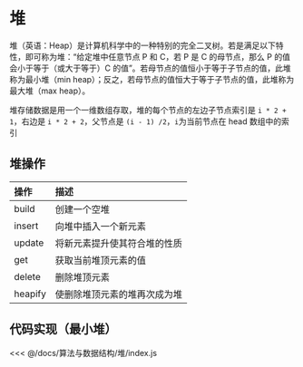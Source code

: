 # 堆

堆（英语：Heap）是计算机科学中的一种特别的完全二叉树。若是满足以下特性，即可称为堆：“给定堆中任意节点 P 和 C，若 P 是 C 的母节点，那么 P 的值会小于等于（或大于等于）C 的值”。若母节点的值恒小于等于子节点的值，此堆称为最小堆（min heap）；反之，若母节点的值恒大于等于子节点的值，此堆称为最大堆（max heap）。

堆存储数据是用一个一维数组存取，堆的每个节点的左边子节点索引是 `i * 2 + 1`，右边是 `i * 2 + 2`，父节点是 `(i - 1) /2`，`i`为当前节点在 head 数组中的索引

## 堆操作

| 操作    | 描述                         |
| :------ | :--------------------------- |
| build   | 创建一个空堆                 |
| insert  | 向堆中插入一个新元素         |
| update  | 将新元素提升使其符合堆的性质 |
| get     | 获取当前堆顶元素的值         |
| delete  | 删除堆顶元素                 |
| heapify | 使删除堆顶元素的堆再次成为堆 |

## 代码实现（最小堆）

<<< @/docs/算法与数据结构/堆/index.js
